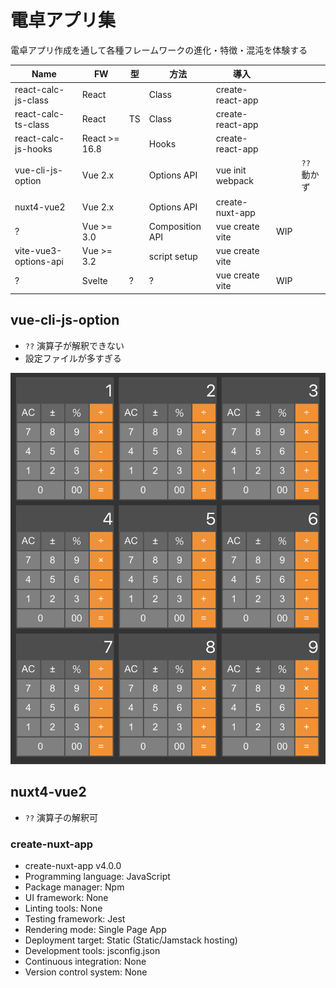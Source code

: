 # 電卓アプリ集

電卓アプリ作成を通して各種フレームワークの進化・特徴・混沌を体験する

| Name                  | FW            | 型 | 方法            | 導入             |     |             |
|-----------------------|---------------|----|-----------------|------------------|-----|-------------|
| react-calc-js-class   | React         |    | Class           | create-react-app |     |             |
| react-calc-ts-class   | React         | TS | Class           | create-react-app |     |             |
| react-calc-js-hooks   | React >= 16.8 |    | Hooks           | create-react-app |     |             |
| vue-cli-js-option     | Vue 2.x       |    | Options API     | vue init webpack |     | `??` 動かず |
| nuxt4-vue2            | Vue 2.x       |    | Options API     | create-nuxt-app  |     |             |
| ?                     | Vue >= 3.0    |    | Composition API | vue create vite  | WIP |             |
| vite-vue3-options-api | Vue >= 3.2    |    | script setup    | vue create vite  |     |             |
| ?                     | Svelte        | ?  | ?               | vue create vite  | WIP |             |

## vue-cli-js-option

- `??` 演算子が解釈できない
- 設定ファイルが多すぎる

![](image.png)

## nuxt4-vue2

- `??` 演算子の解釈可

### create-nuxt-app

- create-nuxt-app v4.0.0
- Programming language: JavaScript
- Package manager: Npm
- UI framework: None
- Linting tools: None
- Testing framework: Jest
- Rendering mode: Single Page App
- Deployment target: Static (Static/Jamstack hosting)
- Development tools: jsconfig.json
- Continuous integration: None
- Version control system: None

